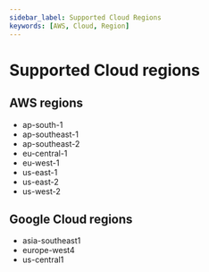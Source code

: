 ```yaml
---
sidebar_label: Supported Cloud Regions
keywords: [AWS, Cloud, Region]
---
```

# Supported Cloud regions

## AWS regions

- ap-south-1
- ap-southeast-1
- ap-southeast-2
- eu-central-1
- eu-west-1
- us-east-1
- us-east-2
- us-west-2

## Google Cloud regions

- asia-southeast1
- europe-west4
- us-central1
